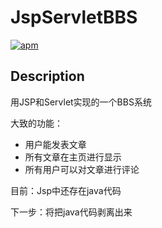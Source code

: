 # JspServletBBS

[![apm](https://img.shields.io/badge/language-java-brightgreen.svg)]()

## Description

用JSP和Servlet实现的一个BBS系统

大致的功能：

- 用户能发表文章
- 所有文章在主页进行显示
- 所有用户可以对文章进行评论

目前：Jsp中还存在java代码

下一步：将把java代码剥离出来